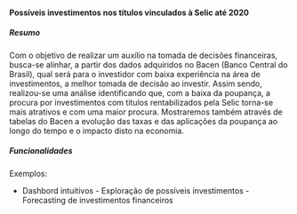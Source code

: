 #### Possíveis investimentos nos títulos vinculados à Selic até 2020


##### Resumo
Com o objetivo de realizar um auxílio na tomada de decisões financeiras, busca-se alinhar, a partir dos dados
adquiridos no Bacen (Banco Central do Brasil), qual será para o investidor com baixa experiência na área de investimentos,
a melhor tomada de decisão ao investir. Assim sendo, realizou-se uma análise identificando que, com a baixa da poupança,
a procura por investimentos com títulos rentabilizados pela Selic torna-se mais atrativos e com uma maior procura.
Mostraremos também através de tabelas do Bacen a evolução das taxas e das aplicações da poupança ao longo do tempo e o
impacto disto na economia.


##### Funcionalidades

Exemplos:
- Dashbord intuitivos - Exploração de possíveis investimentos - Forecasting de investimentos financeiros
